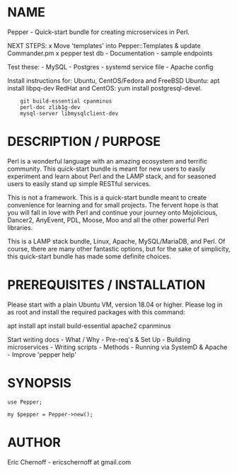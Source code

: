 # NAME

Pepper - Quick-start bundle for creating microservices in Perl.

NEXT STEPS:
x Move 'templates' into Pepper::Templates & update Commander.pm
x pepper test db
\- Documentation
\- sample endpoints

Test these:
\- MySQL
\- Postgres
\- systemd service file
\- Apache config

Install instructions for:  Ubuntu, CentOS/Fedora and FreeBSD
	Ubuntu: apt install libpq-dev
	RedHat and CentOS: yum install postgresql-devel.

        git build-essential cpanminus 
        perl-doc zlib1g-dev 
        mysql-server libmysqlclient-dev

# DESCRIPTION / PURPOSE

Perl is a wonderful language with an amazing ecosystem and terrific community.
This quick-start bundle is meant for new users to easily experiment and learn
about Perl and the LAMP stack, and for seasoned users to easily stand up 
simple RESTful services.

This is not a framework.  This is a quick-start bundle meant to create convenience
for learning and for small projects.  The fervent hope is that you will fall in love
with Perl and continue your journey onto Mojolicious, Dancer2, AnyEvent, PDL, Moose, Moo 
and all the other powerful Perl libraries.  

This is a LAMP stack bundle, Linux, Apache, MySQL/MariaDB, and Perl.  Of course, there are
many other fantastic options, but for the sake of simplicity, this quick-start bundle 
has made some definite choices.  

# PREREQUISITES / INSTALLATION

Please start with a plain Ubuntu VM, version 18.04 or higher.  Please log in as root
and install the required packages with this command:

apt install apt install build-essential apache2 cpanminus

Start writing docs
\- What / Why
\- Pre-req's & Set Up
\- Building microservices
\- Writing scripts
\- Methods
\- Running via SystemD & Apache
\- Improve 'pepper help'

# SYNOPSIS

    use Pepper;

    my $pepper = Pepper->new();

# AUTHOR

Eric Chernoff - ericschernoff at gmail.com 
